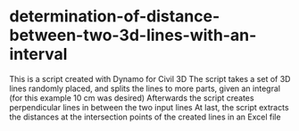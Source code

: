 # determination-of-distance-between-two-3d-lines-with-an-interval


This is a script created with Dynamo for Civil 3D
The script takes a set of 3D lines randomly placed, and splits the lines to more parts, given an integral (for this example 10 cm was desired)
Afterwards the script creates perpendicular lines in between the two input lines
At last, the script extracts the distances at the intersection points of the created lines in an Excel file 
